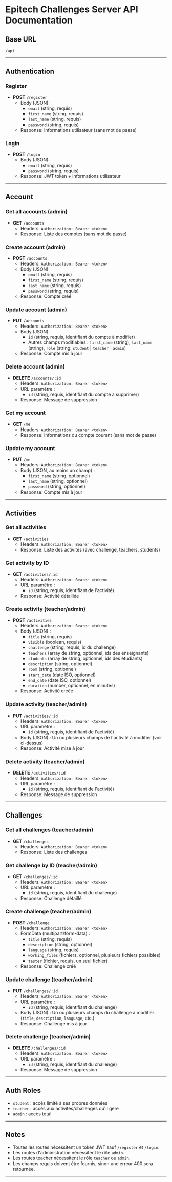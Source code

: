 # Epitech Challenges Server API Documentation

## Base URL

```
/api
```

---

## Authentication

### Register

- **POST** `/register`
  - Body (JSON):
    - `email` (string, requis)
    - `first_name` (string, requis)
    - `last_name` (string, requis)
    - `password` (string, requis)
  - Response: Informations utilisateur (sans mot de passe)

### Login

- **POST** `/login`
  - Body (JSON):
    - `email` (string, requis)
    - `password` (string, requis)
  - Response: JWT token + informations utilisateur

---

## Account

### Get all accounts (admin)

- **GET** `/accounts`
  - Headers: `Authorization: Bearer <token>`
  - Response: Liste des comptes (sans mot de passe)

### Create account (admin)

- **POST** `/accounts`
  - Headers: `Authorization: Bearer <token>`
  - Body (JSON):
    - `email` (string, requis)
    - `first_name` (string, requis)
    - `last_name` (string, requis)
    - `password` (string, requis)
  - Response: Compte créé

### Update account (admin)

- **PUT** `/accounts`
  - Headers: `Authorization: Bearer <token>`
  - Body (JSON):
    - `id` (string, requis, identifiant du compte à modifier)
    - Autres champs modifiables : `first_name` (string), `last_name` (string), `role` (string: `student` | `teacher` | `admin`)
  - Response: Compte mis à jour

### Delete account (admin)

- **DELETE** `/accounts/:id`
  - Headers: `Authorization: Bearer <token>`
  - URL paramètre :
    - `id` (string, requis, identifiant du compte à supprimer)
  - Response: Message de suppression

### Get my account

- **GET** `/me`
  - Headers: `Authorization: Bearer <token>`
  - Response: Informations du compte courant (sans mot de passe)

### Update my account

- **PUT** `/me`
  - Headers: `Authorization: Bearer <token>`
  - Body (JSON, au moins un champ) :
    - `first_name` (string, optionnel)
    - `last_name` (string, optionnel)
    - `password` (string, optionnel)
  - Response: Compte mis à jour

---

## Activities

### Get all activities

- **GET** `/activities`
  - Headers: `Authorization: Bearer <token>`
  - Response: Liste des activités (avec challenge, teachers, students)

### Get activity by ID

- **GET** `/activities/:id`
  - Headers: `Authorization: Bearer <token>`
  - URL paramètre :
    - `id` (string, requis, identifiant de l'activité)
  - Response: Activité détaillée

### Create activity (teacher/admin)

- **POST** `/activities`
  - Headers: `Authorization: Bearer <token>`
  - Body (JSON) :
    - `title` (string, requis)
    - `visible` (boolean, requis)
    - `challenge` (string, requis, id du challenge)
    - `teachers` (array de string, optionnel, ids des enseignants)
    - `students` (array de string, optionnel, ids des étudiants)
    - `description` (string, optionnel)
    - `room` (string, optionnel)
    - `start_date` (date ISO, optionnel)
    - `end_date` (date ISO, optionnel)
    - `duration` (number, optionnel, en minutes)
  - Response: Activité créée

### Update activity (teacher/admin)

- **PUT** `/activities/:id`
  - Headers: `Authorization: Bearer <token>`
  - URL paramètre :
    - `id` (string, requis, identifiant de l'activité)
  - Body (JSON) : Un ou plusieurs champs de l'activité à modifier (voir ci-dessus)
  - Response: Activité mise à jour

### Delete activity (teacher/admin)

- **DELETE** `/activities/:id`
  - Headers: `Authorization: Bearer <token>`
  - URL paramètre :
    - `id` (string, requis, identifiant de l'activité)
  - Response: Message de suppression

---

## Challenges

### Get all challenges (teacher/admin)

- **GET** `/challenges`
  - Headers: `Authorization: Bearer <token>`
  - Response: Liste des challenges

### Get challenge by ID (teacher/admin)

- **GET** `/challenges/:id`
  - Headers: `Authorization: Bearer <token>`
  - URL paramètre :
    - `id` (string, requis, identifiant du challenge)
  - Response: Challenge détaillé

### Create challenge (teacher/admin)

- **POST** `/challenge`
  - Headers: `Authorization: Bearer <token>`
  - FormData (multipart/form-data) :
    - `title` (string, requis)
    - `description` (string, optionnel)
    - `language` (string, requis)
    - `working_files` (fichiers, optionnel, plusieurs fichiers possibles)
    - `tester` (fichier, requis, un seul fichier)
  - Response: Challenge créé

### Update challenge (teacher/admin)

- **PUT** `/challenges/:id`
  - Headers: `Authorization: Bearer <token>`
  - URL paramètre :
    - `id` (string, requis, identifiant du challenge)
  - Body (JSON) : Un ou plusieurs champs du challenge à modifier (`title`, `description`, `language`, etc.)
  - Response: Challenge mis à jour

### Delete challenge (teacher/admin)

- **DELETE** `/challenges/:id`
  - Headers: `Authorization: Bearer <token>`
  - URL paramètre :
    - `id` (string, requis, identifiant du challenge)
  - Response: Message de suppression

---

## Auth Roles

- `student` : accès limité à ses propres données
- `teacher` : accès aux activités/challenges qu'il gère
- `admin` : accès total

---

## Notes

- Toutes les routes nécessitent un token JWT sauf `/register` et `/login`.
- Les routes d'administration nécessitent le rôle `admin`.
- Les routes teacher nécessitent le rôle `teacher` ou `admin`.
- Les champs requis doivent être fournis, sinon une erreur 400 sera retournée.

---
